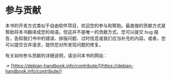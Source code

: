 # 参与贡献

本书的开发方式类似于自由软件项目，欢迎您的参与和帮助。最直接的贡献方式是帮助将本书翻译成您的母语。但这并不是唯一的贡献方式。您可以提交 bug 报告，告知我们书中的错误、排版问题、过时信息或我们应当补充的内容。或者，您可以提交合并请求，提供您对所发现问题的修复。

有关如何参与贡献的详细说明，请访问本书的网站：

→ [https://debian-handbook.info/contribute/](https://debian-handbook.info/contribute/)
